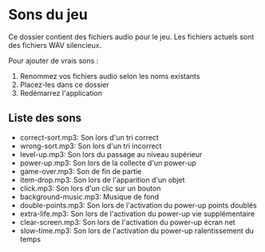 # Sons du jeu

Ce dossier contient des fichiers audio pour le jeu. Les fichiers actuels sont des fichiers WAV silencieux.

Pour ajouter de vrais sons :

1. Renommez vos fichiers audio selon les noms existants
2. Placez-les dans ce dossier
3. Redémarrez l'application

## Liste des sons

- correct-sort.mp3: Son lors d'un tri correct
- wrong-sort.mp3: Son lors d'un tri incorrect
- level-up.mp3: Son lors du passage au niveau supérieur
- power-up.mp3: Son lors de la collecte d'un power-up
- game-over.mp3: Son de fin de partie
- item-drop.mp3: Son lors de l'apparition d'un objet
- click.mp3: Son lors d'un clic sur un bouton
- background-music.mp3: Musique de fond
- double-points.mp3: Son lors de l'activation du power-up points doublés
- extra-life.mp3: Son lors de l'activation du power-up vie supplémentaire
- clear-screen.mp3: Son lors de l'activation du power-up écran net
- slow-time.mp3: Son lors de l'activation du power-up ralentissement du temps
